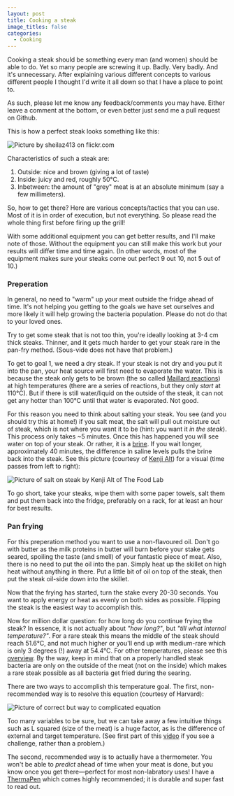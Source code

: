 ```yaml
---
layout: post
title: Cooking a steak
image_titles: false
categories: 
  - Cooking
---
```


Cooking a steak should be something every man (and women) should be able to
do. Yet so many people are screwing it up. Badly. Very badly. And it's
unnecessary. After explaining various different concepts to various
different people I thought I'd write it all down so that I have a place to
point to.

As such, please let me know any feedback/comments you may have. Either leave
a comment at the bottom, or even better just send me a pull request on
Github.

This is how a perfect steak looks something like this:

![Picture by sheilaz413 on flickr.com][steak]

Characteristics of such a steak are:

1. Outside: nice and brown (giving a lot of taste)
2. Inside: juicy and red, roughly 50°C.
3. Inbetween: the amount of "grey" meat is at an
   absolute minimum (say a few millimeters).

So, how to get there? Here are various concepts/tactics that you can use.
Most of it is in order of execution, but not everything. So please read the
whole thing first before firing up the grill!

With some additional equipment you can get better results, and I'll make
note of those. Without the equipment you can still make this work but your
results will differ time and time again. (In other words, most of the
equipment makes sure your steaks come out perfect 9 out 10, not 5 out of
10.)

### Preperation

In general, no need to "warm" up your meat outside the fridge ahead of time.
It's not helping you getting to the goals we have set ourselves and more
likely it will help growing the bacteria population. Please do not do that
to your loved ones.

Try to get some steak that is not too thin, you're ideally looking at 3-4 cm
thick steaks. Thinner, and it gets much harder to get your steak rare in the
pan-fry method. (Sous-vide does not have that problem.)

To get to goal 1, we need a dry steak. If your steak is not dry and you put
it into the pan, your heat source will first need to evaporate the water.
This is because the steak only gets to be brown (the so called [Maillard
reactions](http://en.wikipedia.org/wiki/Maillard_reaction)) at high
temperatures (there are a series of reactions, but they only *start* at
110°C). But if there is still water/liquid on the outside of the steak, it
can not get any hotter than 100°C until that water is evaporated.  Not good.

For this reason you need to think about salting your steak. You see (and you
should try this at home!) if you salt meat, the salt will pull out moisture
out of steak, which is not where you want it to be (hint: you want it *in
the steak*). This process only takes ~5 minutes. Once this has happened you
will see water on top of your steak. Or rather, it is a
[brine](http://en.wikipedia.org/wiki/Brine). If you wait longer,
approximately 40 minutes, the difference in saline levels pulls the brine
back into the steak. See this picture (courtesy of [Kenji
Alt](http://www.seriouseats.com/2011/03/the-food-lab-more-tips-for-perfect-steaks.html))
for a visual (time passes from left to right):

![Picture of salt on steak by Kenji Alt of The Food Lab][Salt]

To go short, take your steaks, wipe them with some paper towels, salt them
and put them back into the fridge, preferably on a rack, for at least an
hour for best results.

### Pan frying

For this preperation method you want to use a non-flavoured oil. Don't go
with butter as the milk proteins in butter will burn before your stake gets
seared, spoiling the taste (and smell) of your fantastic piece of meat.
Also, there is no need to put the oil into the pan. Simply heat up the
skillet on high heat without anything in there. Put a little bit of oil on
top of the steak, then put the steak oil-side down into the skillet.

Now that the frying has started, turn the stake every 20-30 seconds. You
want to apply energy or heat as evenly on both sides as possible. Flipping
the steak is the easiest way to accomplish this.

Now for million dollar question: for how long do you continue frying the
steak? In essence, it is not actually about *"how long?"*, but *"till what
internal temperature?"*. For a rare steak this means the middle of the steak
should reach 51.6°C, and not much higher or you'll end up with medium-rare
which is only 3 degrees (!) away at 54.4°C. For other temperatures, please
see this [overview][temp]. By the way, keep in mind that on a properly handled steak
bacteria are only on the outside of the meat (not on the inside) which makes
a rare steak possible as all bacteria get fried during the searing.

There are two ways to accomplish this temperature goal. The first,
non-recommended way is to resolve this equation (courtesy of Harvard):

![Picture of correct but way to complicated equation][Eq]

Too many variables to be sure, but we can take away a few intuitive things
such as L squared (size of the meat) is a huge factor, as is the difference
of external and target temperature. (See first part of this
[video](http://www.youtube.com/watch?v=HNqeSzH6qY8) if you see a challenge,
rather than a problem.)

The second, recommended way is to actually have a thermometer. You won't be
able to *predict* ahead of time when your meat is done, but you know once
you get there&mdash;perfect for most non-labratory uses! I have a [ThermaPen](http://www.thermoworks.com/products/thermapen/) which comes highly recommended; it is durable and super fast to read out.

[temp]: http://www.foodnetwork.com/recipes-and-cooking/meat-and-poultry-temperature-guide/index.html
[Steak]: {{site.baseurl}}/photos/x_steak.jpg
[Salt]: {{site.baseurl}}/photos/x_salt.jpg
[Eq]: {{site.baseurl}}/photos/x_equation.png
